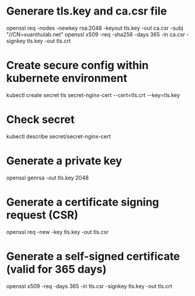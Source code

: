 # Generare tls.key and ca.csr file
openssl req -nodes -newkey rsa:2048 -keyout tls.key  -out ca.csr -subj "//CN=xuanthulab.net"
openssl x509 -req -sha256 -days 365 -in ca.csr -signkey tls.key -out tls.crt

# Create secure config within kubernete environment
kubectl create secret tls secret-nginx-cert --cert=tls.crt  --key=tls.key

# Check secret
kubectl describe secret/secret-nginx-cert




# Generate a private key
openssl genrsa -out tls.key 2048

# Generate a certificate signing request (CSR)
openssl req -new -key tls.key -out tls.csr

# Generate a self-signed certificate (valid for 365 days)
openssl x509 -req -days 365 -in tls.csr -signkey tls.key -out tls.crt
